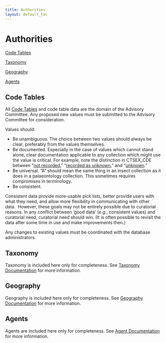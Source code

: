 ```yaml
---
title: Authorities
layout: default_toc
---
```


# Authorities

<div class="anchors">

[Code Tables](#codetable)

[Taxonomy](#taxonomy)

[Geography](#geography)

[Agents](#agents)

</div>

## Code Tables

All [Code
Tables](http://arctos.database.museum/info/ctDocumentation.cfm) and code
table data are the domain of the Advisory Committee. Any proposed new
values must be submitted to the Advisory Committee for consideration.

Values should:

-   Be unambiguous. The choice between two values should always be
    clear, preferably from the values themselves.
-   Be documented. Especially in the case of values which cannot stand
    alone, clear documentation applicable to any collection which might
    use the value is critical. For example, note the distinction in
    CTSEX_CDE between “[not
    recorded](http://arctos.database.museum/info/ctDocumentation.cfm?table=CTSEX_CDE&field=not%20recorded),”
    “[recorded as
    unknown](http://arctos.database.museum/info/ctDocumentation.cfm?table=CTSEX_CDE&field=recorded%20as%20unknown),”
    and
    “[unknown](http://arctos.database.museum/info/ctDocumentation.cfm?table=CTSEX_CDE&field=unknown).”
-   Be universal. “A” should mean the same thing in an insect collection
    as it does in a palaeontology collection. This sometimes requires
    compromises in terminology.
-   Be consistent.

Consistent data provide more-usable pick lists, better provide users
with what they need, and allow more flexibility in communicating with
other data.  However, these goals may not be entirely possible due to
curatorial reasons. In any conflict between ‘good data’ (*e.g.*,
consistent values) and curatorial need, curatorial need should win. (It
is often possible to revisit the data after some time in use and make
improvements then.)

Any changes to existing values must be coordinated with the database
administrators.

## Taxonomy

[]()

Taxonomy is included here only for completeness. See [Taxonomy
Documentation](/documentation/identification/taxonomy/)[]() for more
information.

## Geography

[]()

Geography is included here only for completeness. See [Geography
Documentation](/documentation/places/higher-geography/)[]() for more
information.

## Agents

[]()

Agents are included here only for completeness. See [Agent
Documentation](/documentation/agent/)[]() for more information.
